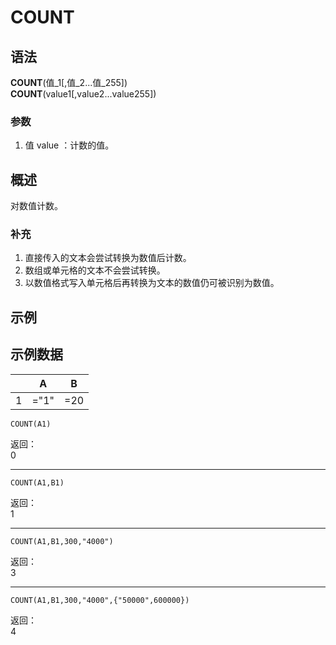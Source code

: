 # COUNT

## 语法

**COUNT**(值\_1[,值_2...值_255])  
**COUNT**(value1[,value2...value255])

### 参数

1. 值 value ：计数的值。

## 概述

对数值计数。

### 补充

1. 直接传入的文本会尝试转换为数值后计数。
2. 数组或单元格的文本不会尝试转换。
3. 以数值格式写入单元格后再转换为文本的数值仍可被识别为数值。

## 示例

## 示例数据

|     | A    | B   |
| --- | ---- | --- |
| 1   | ="1" | =20 |

```excel
COUNT(A1)
```

返回：  
0

---

```excel
COUNT(A1,B1)
```

返回：  
1

---

```excel
COUNT(A1,B1,300,"4000")
```

返回：  
3

---

```excel
COUNT(A1,B1,300,"4000",{"50000",600000})
```

返回：  
4
